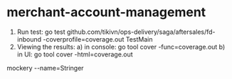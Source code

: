 # merchant-account-management

1. Run test: go test github.com/tikivn/ops-delivery/saga/aftersales/fd-inbound -coverprofile=coverage.out TestMain
2. Viewing the results:
   a) in console: go tool cover -func=coverage.out
   b) in UI: go tool cover -html=coverage.out

mockery --name=Stringer